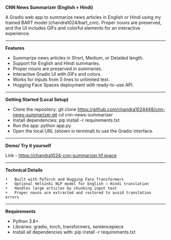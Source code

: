 **CNN News Summarizer (English + Hindi)**

A Gradio web app to summarize news articles in English or Hindi using my trained BART model (chandra1024/bart_cnn). Proper nouns are preserved, and the UI includes GIFs and colorful elements for an interactive experience.

----------------------------------------------------------------------------------------------------------

**Features**

* Summarize news articles in Short, Medium, or Detailed length.
* Support for English and Hindi summaries.
* Proper nouns are preserved in summaries.
* Interactive Gradio UI with GIFs and colors.
* Works for inputs from 5 lines to unlimited text.
* Hugging Face Spaces deployment with ready-to-use API.

---------------------------------------------------------------------------------------------------------

**Getting Started (Local Setup)**

* Clone the repository:
   git clone https://github.com/chandra1024448/cnn-news-summarizer.git
   cd cnn-news-summarizer
* Install dependencies:
   pip install -r requirements.txt
* Run the app:
   python app.py
* Open the local URL (shown in terminal) to use the Gradio interface.

---------------------------------------------------------------------------------------------------------

**Demo/ Try it yourself**

Link - https://chandra1024-cnn-summarizer.hf.space

-----------------------------------------------------------------------------------------------------------

**Technical Details**


	•	Built with PyTorch and Hugging Face Transformers
	•	Optional Helsinki NLP model for English → Hindi translation
	•	Handles large articles by chunking input text
	•	Proper nouns are extracted and restored to avoid translation errors

-----------------------------------------------------------------------------------------------------------

**Requirements**

* Python 3.8+
* Libraries: gradio, torch, transformers, sentencepiece
* Install all dependencies with:
   pip install -r requirements.txt

